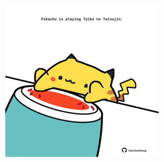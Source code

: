 <!-- built at 15/05/2024, 03:00:39 UTC -->
<p align="center">
  <img width="500" height="500" src="./ReadmeImage.svg">
</p>

